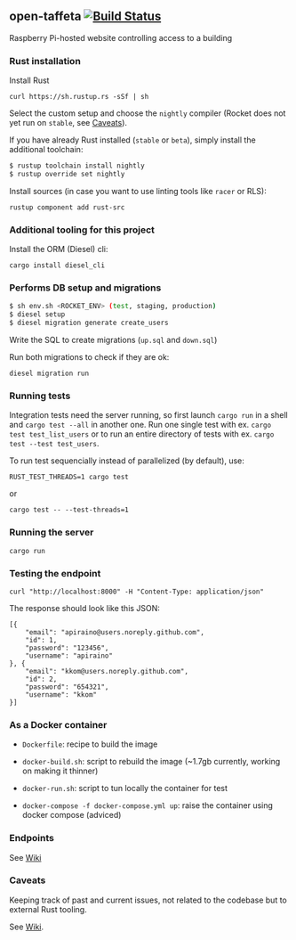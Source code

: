 ## open-taffeta [![Build Status](https://travis-ci.org/apiraino/open-taffeta.svg?branch=master)](https://travis-ci.org/apiraino/open-taffeta)
Raspberry Pi-hosted website controlling access to a building

### Rust installation

Install Rust

`curl https://sh.rustup.rs -sSf | sh`

Select the custom setup and choose the `nightly` compiler (Rocket does not yet run on `stable`, see [Caveats](#caveats)).

If you have already Rust installed (`stable` or `beta`), simply install the additional toolchain:
``` bash
$ rustup toolchain install nightly
$ rustup override set nightly
```

Install sources (in case you want to use linting tools like `racer` or RLS):

`rustup component add rust-src`

### Additional tooling for this project

Install the ORM (Diesel) cli:

`cargo install diesel_cli`

### Performs DB setup and migrations

``` bash
$ sh env.sh <ROCKET_ENV> (test, staging, production)
$ diesel setup
$ diesel migration generate create_users
```

Write the SQL to create migrations (`up.sql` and `down.sql`)

Run both migrations to check if they are ok:

`diesel migration run`

### Running tests

Integration tests need the server running, so first launch `cargo run` in a shell and `cargo test --all` in another one.  Run one single test with ex. `cargo test test_list_users` or to run an entire directory of tests with ex. `cargo test --test test_users`.

To run test sequencially instead of parallelized (by default), use:

`RUST_TEST_THREADS=1 cargo test`

or

`cargo test -- --test-threads=1`

### Running the server

`cargo run`

### Testing the endpoint

`curl "http://localhost:8000" -H "Content-Type: application/json"`

The response should look like this JSON:

```
[{
    "email": "apiraino@users.noreply.github.com",
    "id": 1,
    "password": "123456",
    "username": "apiraino"
}, {
    "email": "kkom@users.noreply.github.com",
    "id": 2,
    "password": "654321",
    "username": "kkom"
}]
```

### As a Docker container

* `Dockerfile`: recipe to build the image

* `docker-build.sh`: script to rebuild the image (~1.7gb currently, working on making it thinner)

* `docker-run.sh`: script to tun locally the container for test

* `docker-compose -f docker-compose.yml up`: raise the container using docker compose (adviced)

### Endpoints

See [Wiki](https://github.com/apiraino/open-taffeta/wiki/Endpoints)

### Caveats

Keeping track of past and current issues, not related to the codebase but to external Rust tooling.

See [Wiki](https://github.com/apiraino/open-taffeta/wiki/Caveats).
